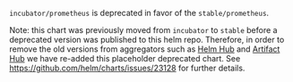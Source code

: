 `incubator/prometheus` is deprecated in favor of the `stable/prometheus`.

Note: this chart was previously moved from `incubator` to `stable` before a deprecated version was published to this helm repo. Therefore, in order to remove the old versions from aggregators such as [Helm Hub](https://hub.helm.sh) and [Artifact Hub](https://artifacthub.io/) we have re-added this placeholder deprecated chart. See https://github.com/helm/charts/issues/23128 for further details.
